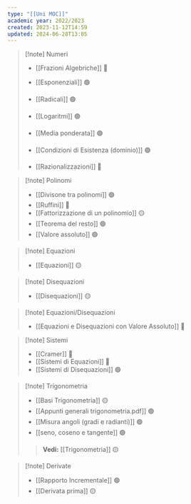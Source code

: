 ```yaml
---
type: "[[Uni MOC]]"
academic year: 2022/2023
created: 2023-11-12T14:59
updated: 2024-06-28T13:05
---
```

>[!note] Numeri
>- [[Frazioni Algebriche]] 🔴
>- [[Esponenziali]] 🟢
>- [[Radicali]] 🟢
>- [[Logaritmi]] 🟢
>- [[Media ponderata]] 🟢
>
>- [[Condizioni di Esistenza (dominio)]] 🟢
>- [[Razionalizzazioni]] 🔴

>[!note] Polinomi
>- [[Divisone tra polinomi]] 🟢
>- [[Ruffini]] 🔴
>- [[Fattorizzazione di un polinomio]] 🟡
>- [[Teorema del resto]] 🟢
>- [[Valore assoluto]] 🟢

>[!note] Equazioni
>- [[Equazioni]] 🟡

>[!note] Disequazioni
>- [[Disequazioni]] 🟡

>[!note] Equazioni/Disequazioni
>- [[Equazioni e Disequazioni con Valore Assoluto]] 🔴

>[!note] Sistemi
>- [[Cramer]] 🔴
>- [[Sistemi di Equazioni]] 🔴
>- [[Sistemi di Disequazioni]] 🟢

>[!note] Trigonometria
>- [[Basi Trigonometria]] 🟡
>- [[Appunti generali trigonometria.pdf]] 🟢
>- [[Misura angoli (gradi e radianti)]] 🟢
>- [[seno, coseno e tangente]] 🟢
>>**Vedi:** [[Trigonometria]] 🟡

>[!note] Derivate
>- [[Rapporto Incrementale]] 🟢
>- [[Derivata prima]] 🟡